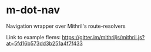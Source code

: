 # m-dot-nav
Navigation wrapper over Mithril's route-resolvers

Link to example flems: https://gitter.im/mithriljs/mithril.js?at=5fd16b573dd3b251a4f7f433
